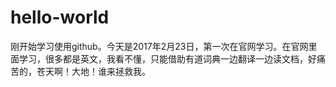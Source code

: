 # hello-world
刚开始学习使用github。今天是2017年2月23日，第一次在官网学习。在官网里面学习，很多都是英文，我看不懂，只能借助有道词典一边翻译一边读文档，好痛苦的，苍天啊！大地！谁来拯救我。
